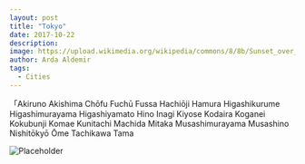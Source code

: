 ```yaml
---
layout: post
title: "Tokyo"
date: 2017-10-22
description:
image: https://upload.wikimedia.org/wikipedia/commons/8/8b/Sunset_over_Shinjuku.jpg
author: Arda Aldemir
tags:
  - Cities
---
```

「Akiruno
Akishima
Chōfu
Fuchū
Fussa
Hachiōji
Hamura
Higashikurume
Higashimurayama
Higashiyamato
Hino
Inagi
Kiyose
Kodaira
Koganei
Kokubunji
Komae
Kunitachi
Machida
Mitaka
Musashimurayama
Musashino
Nishitōkyō
Ōme
Tachikawa
Tama

![Placeholder](https://upload.wikimedia.org/wikipedia/commons/8/8b/Sunset_over_Shinjuku.jpg)

